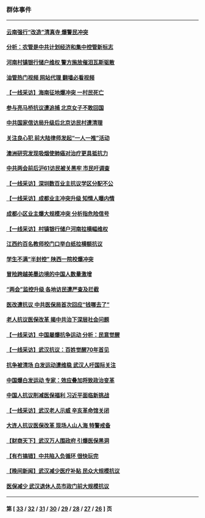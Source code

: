 ### 群体事件
---
#### [云南强行“改造”清真寺 爆警民冲突](../../pages/ncid279/n14005561.md?06032045) 
#### [分析：农管是中共计划经济和集中控管新标志](../../pages/ncid279/n14000665.md?06032045) 
#### [河南村镇银行储户维权 警方施放催泪瓦斯驱散](../../pages/ncid279/n13998750.md?06032045) 
#### [油管热门视频 网站代理 翻墙必看视频](http://138.2.39.72:81/youtube.html?epic-marker?06032045)
#### [【一线采访】海南征地爆冲突 一村民死亡](../../pages/ncid279/n13989137.md?06032045) 
#### [参与亮马桥抗议遭追捕 北京女子不敢回国](../../pages/ncid279/n13985420.md?06032045) 
#### [中共国家信访局升级后北京访民村遭清理](../../pages/ncid279/n13984826.md?06032045) 
#### [关注良心犯 前大陆律师发起“一人一推”活动](../../pages/ncid279/n13980524.md?06032045) 
#### [澳洲研究发现吸烟使肺癌对治疗更具抵抗力](../../pages/ncid279/n13977762.md?06032045) 
#### [中共两会前后沪61访民被关黑牢 市民吁调查](../../pages/ncid279/n13976054.md?06032045) 
#### [【一线采访】深圳数百业主抗议学区分配不公](../../pages/ncid279/n13976680.md?06032045) 
#### [【一线采访】成都业主冲突升级 知情人曝内情](../../pages/ncid279/n13965289.md?06032045) 
#### [成都小区业主爆大规模冲突 分析指危险信号](../../pages/ncid279/n13964520.md?06032045) 
#### [【一线采访】村镇银行储户河南拉横幅维权](../../pages/ncid279/n13964555.md?06032045) 
#### [江西约百名教师校门口举白纸拉横额抗议](../../pages/ncid279/n13958579.md?06032045) 
#### [学生不满“半封控” 陕西一院校爆冲突](../../pages/ncid279/n13946647.md?06032045) 
#### [冒险跨越美墨边境的中国人数量激增](../../pages/ncid279/n13946742.md?06032045) 
#### [“两会”监控升级 各地访民遭严查及拦截](../../pages/ncid279/n13942702.md?06032045) 
#### [医改遭抗议 中共医保局首次回应“钱哪去了”](../../pages/ncid279/n13938290.md?06032045) 
#### [老人抗议医保改革 揭中共治下深层社会问题](../../pages/ncid279/n13934963.md?06032045) 
#### [【一线采访】中国屡爆抗争运动 分析：民意觉醒](../../pages/ncid279/n13934024.md?06032045) 
#### [【一线采访】武汉抗议：百姓觉醒70年首见](../../pages/ncid279/n13931265.md?06032045) 
#### [抗争被清场 白发运动遭维稳 武汉人吁国际关注](../../pages/ncid279/n13931147.md?06032045) 
#### [中国爆白发运动 专家：效应叠加将致政治变革](../../pages/ncid279/n13931004.md?06032045) 
#### [中国人抗议削减医保福利 习近平面临新挑战](../../pages/ncid279/n13930530.md?06032045) 
#### [【一线采访】武汉老人示威 辛亥革命馆关闭](../../pages/ncid279/n13930368.md?06032045) 
#### [大连人抗议医保改革 现场人山人海 特警戒备](../../pages/ncid279/n13930248.md?06032045) 
#### [【财商天下】武汉万人围政府 引爆医保黑洞](../../pages/ncid279/n13927281.md?06032045) 
#### [【有冇搞错】中共陷入负循环 很快玩完](../../pages/ncid279/n13926140.md?06032045) 
#### [【晚间新闻】武汉减少医疗补贴 民众大规模抗议](../../pages/ncid279/n13925524.md?06032045) 
#### [医保减少 武汉退休人员市政门前大规模抗议](../../pages/ncid279/n13925389.md?06032045) 

---
#### 第 [ [33](./33.md?06032045) / [32](./32.md?06032045) / [31](./31.md?06032045) / [30](./30.md?06032045) / [29](./29.md?06032045) / [28](./28.md?06032045) / [27](./27.md?06032045) / [26](./26.md?06032045) ] 页
